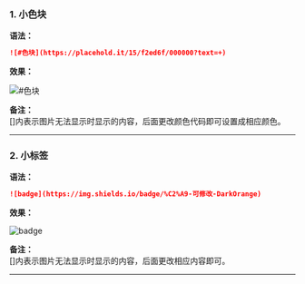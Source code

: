 ### 1. 小色块
**语法：**  
```markdown
![#色块](https://placehold.it/15/f2ed6f/000000?text=+)
```
**效果：**  

![#色块](https://placehold.it/15/f2ed6f/000000?text=+)  

**备注：**  
[]内表示图片无法显示时显示的内容，后面更改颜色代码即可设置成相应颜色。  
***
### 2. 小标签
**语法：**  
```markdown
![badge](https://img.shields.io/badge/%C2%A9-可修改-DarkOrange)
```
**效果：**  

![badge](https://img.shields.io/badge/%C2%A9-可修改-DarkOrange)

**备注：**  
[]内表示图片无法显示时显示的内容，后面更改相应内容即可。  
***
